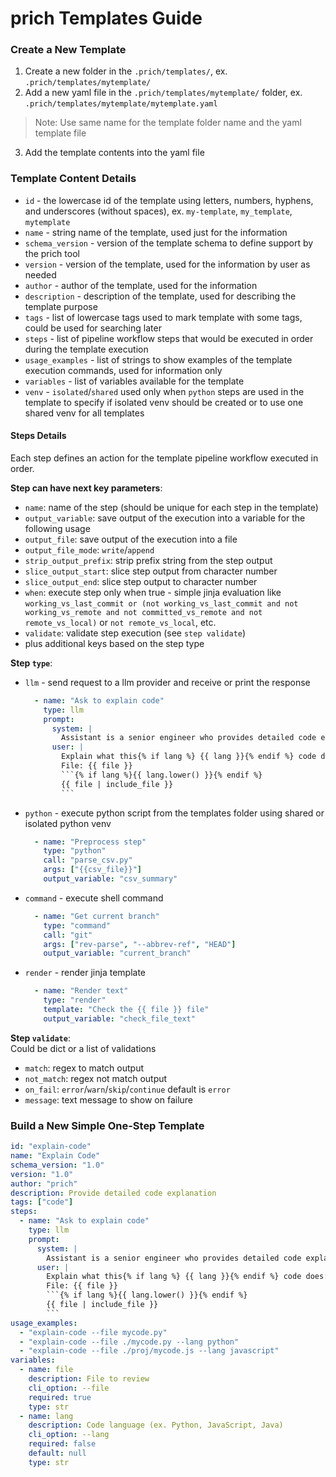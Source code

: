 # prich Templates Guide

### Create a New Template

1. Create a new folder in the `.prich/templates/`, ex. `.prich/templates/mytemplate/`
2. Add a new yaml file in the `.prich/templates/mytemplate/` folder, ex. `.prich/templates/mytemplate/mytemplate.yaml`
> Note: Use same name for the template folder name and the yaml template file
3. Add the template contents into the yaml file

### Template Content Details

* `id` - the lowercase id of the template using letters, numbers, hyphens, and underscores (without spaces), ex. `my-template`, `my_template`, `mytemplate` 
* `name` - string name of the template, used just for the information
* `schema_version` - version of the template schema to define support by the prich tool
* `version` - version of the template, used for the information by user as needed
* `author` - author of the template, used for the information
* `description` - description of the template, used for describing the template purpose
* `tags` - list of lowercase tags used to mark template with some tags, could be used for searching later
* `steps` - list of pipeline workflow steps that would be executed in order during the template execution
* `usage_examples` - list of strings to show examples of the template execution commands, used for information only
* `variables` - list of variables available for the template
* `venv` - `isolated`/`shared` used only when `python` steps are used in the template to specify if isolated venv should be created or to use one shared venv for all templates

#### Steps Details  
Each step defines an action for the template pipeline workflow executed in order.

**Step can have next key parameters**:
* `name`: name of the step (should be unique for each step in the template)
* `output_variable`: save output of the execution into a variable for the following usage
* `output_file`: save output of the execution into a file
* `output_file_mode`: `write`/`append`
* `strip_output_prefix`: strip prefix string from the step output
* `slice_output_start`: slice step output from character number
* `slice_output_end`: slice step output to character number
* `when`: execute step only when true - simple jinja evaluation like `working_vs_last_commit or (not working_vs_last_commit and not working_vs_remote and not committed_vs_remote and not remote_vs_local)` or `not remote_vs_local`, etc.
* `validate`: validate step execution (see `step validate`)
* plus additional keys based on the step type

**Step `type`**:
* `llm` - send request to a llm provider and receive or print the response
    ```yaml
      - name: "Ask to explain code"
        type: llm
        prompt:
          system: |
            Assistant is a senior engineer who provides detailed code explanation.
          user: |
            Explain what this{% if lang %} {{ lang }}{% endif %} code does:
            File: {{ file }}
            ```{% if lang %}{{ lang.lower() }}{% endif %}
            {{ file | include_file }}
            ```
    ```

* `python` - execute python script from the templates folder using shared or isolated python venv
    ```yaml
      - name: "Preprocess step"
        type: "python"
        call: "parse_csv.py"
        args: ["{{csv_file}}"]
        output_variable: "csv_summary"
    ```

* `command` - execute shell command
    ```yaml
      - name: "Get current branch"
        type: "command"
        call: "git"
        args: ["rev-parse", "--abbrev-ref", "HEAD"]
        output_variable: "current_branch"
    ```

* `render` - render jinja template
    ```yaml
      - name: "Render text"
        type: "render"
        template: "Check the {{ file }} file"
        output_variable: "check_file_text"
    ```

**Step `validate`**:  
Could be dict or a list of validations
* `match`: regex to match output
* `not_match`: regex not match output
* `on_fail`: `error`/`warn`/`skip`/`continue` default is `error`
* `message`: text message to show on failure


### Build a New Simple One-Step Template

```yaml
id: "explain-code"
name: "Explain Code"
schema_version: "1.0"
version: "1.0"
author: "prich"
description: Provide detailed code explanation
tags: ["code"]
steps:
  - name: "Ask to explain code"
    type: llm
    prompt:
      system: |
        Assistant is a senior engineer who provides detailed code explanation.
      user: |
        Explain what this{% if lang %} {{ lang }}{% endif %} code does:
        File: {{ file }}
        ```{% if lang %}{{ lang.lower() }}{% endif %}
        {{ file | include_file }}
        ```
usage_examples:
  - "explain-code --file mycode.py"
  - "explain-code --file ./mycode.py --lang python"
  - "explain-code --file ./proj/mycode.js --lang javascript"
variables:
  - name: file
    description: File to review
    cli_option: --file
    required: true
    type: str
  - name: lang
    description: Code language (ex. Python, JavaScript, Java)
    cli_option: --lang
    required: false
    default: null
    type: str
```